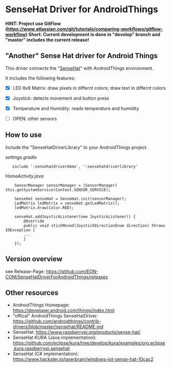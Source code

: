# SenseHat Driver for AndroidThings

**HINT: Project use GitFlow (https://www.atlassian.com/git/tutorials/comparing-workflows/gitflow-workflow)
Short: Current development is done in "develop" branch and "master" includes the current release!**

## "Another" Sense Hat driver for Android Things
This driver connects the "[SenseHat](https://www.raspberrypi.org/products/sense-hat/)" with AndroidThings environment.  

It includes the following features:

- [x] LED 8x8 Matrix: draw pixels in differnt colors; draw text in differnt colors
- [x] Joystick: detects movement and button press
- [x] Temperature and Humidity: reads temperature and humidity
- [ ] OPEN: other sensors


## How to use
Include the "SenseHatDriverLibrary" to your AndroidThings project.

*settings.gradle*
 ````
    include ':sensehatdriverdemo', ':sensehatdriverlibrary'
````

*HomeActivity.java*
````
    SensorManager sensorManager = (SensorManager) this.getSystemService(Context.SENSOR_SERVICE);

    SenseHat senseHat = SenseHat.init(sensorManager);
    LedMatrix ledMatrix = senseHat.getLedMatrix();
    ledMatrix.draw(Color.RED);   

    senseHat.addJoystickListener(new JoystickListener() {
        @Override
        public void stickMoved(JoystickDirectionEnum direction) throws IOException {
        ...
        }
    });

````

## Version overview
see Release-Page: https://github.com/EON-COM/SenseHatDriverForAndroidThings/releases
  
## Other resources
- AndroidThings Homepage: https://developer.android.com/things/index.html
- "offical" AndroidThings SenseHatDriver: https://github.com/androidthings/contrib-drivers/blob/master/sensehat/README.md
- SenseHat: https://www.raspberrypi.org/products/sense-hat/
- SenseHat KURA (Java implementation): https://github.com/eclipse/kura/tree/develop/kura/examples/org.eclipse.kura.raspberrypi.sensehat
- SenseHat (C# implementation): https://www.hackster.io/laserbrain/windows-iot-sense-hat-10cac2

